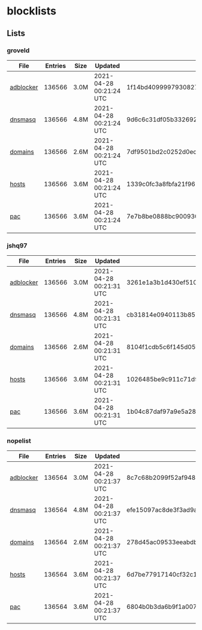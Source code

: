 # blocklists

## Lists

### groveld

|File|Entries|Size|Updated|Hash|
|-|-|-|-|-|
|[adblocker](https://raw.githubusercontent.com/groveld/blocklists/lists/groveld/adblocker.txt)|136566|3.0M|2021-04-28 00:21:24 UTC|1f14bd4099997930827ff1c1f29c454ac5a680ed7ca1d7a45ac446792dbe0bdb|
|[dnsmasq](https://raw.githubusercontent.com/groveld/blocklists/lists/groveld/dnsmasq.txt)|136566|4.8M|2021-04-28 00:21:24 UTC|9d6c6c31df05b332692d355617d5e5ebf5ebc717d9238cd5a1f08bd96914eef0|
|[domains](https://raw.githubusercontent.com/groveld/blocklists/lists/groveld/domains.txt)|136566|2.6M|2021-04-28 00:21:24 UTC|7df9501bd2c0252d0ec2d964dec29e52629cfa97c34c14571b573394a8baa2d7|
|[hosts](https://raw.githubusercontent.com/groveld/blocklists/lists/groveld/hosts.txt)|136566|3.6M|2021-04-28 00:21:24 UTC|1339c0fc3a8fbfa21f967384f4a2db89f2a3bb688dc54c7e5a1aee80b2fb3d5c|
|[pac](https://raw.githubusercontent.com/groveld/blocklists/lists/groveld/pac.txt)|136566|3.6M|2021-04-28 00:21:24 UTC|7e7b8be0888bc9009303ca03a087c81798f2ec30e76fa4a2232ed181cb69fece|

### jshq97

|File|Entries|Size|Updated|Hash|
|-|-|-|-|-|
|[adblocker](https://raw.githubusercontent.com/groveld/blocklists/lists/jshq97/adblocker.txt)|136566|3.0M|2021-04-28 00:21:31 UTC|3261e1a3b1d430ef510c6e59ce426d20e60a2f6b85cee3c6ca6c055e477e5eb4|
|[dnsmasq](https://raw.githubusercontent.com/groveld/blocklists/lists/jshq97/dnsmasq.txt)|136566|4.8M|2021-04-28 00:21:31 UTC|cb31814e0940113b859aecfe45cd19688651aa105a38c5910093d120f7fffe41|
|[domains](https://raw.githubusercontent.com/groveld/blocklists/lists/jshq97/domains.txt)|136566|2.6M|2021-04-28 00:21:31 UTC|8104f1cdb5c6f145d05f5384c576143321c74c445dcbcd5a03520abd687f96ec|
|[hosts](https://raw.githubusercontent.com/groveld/blocklists/lists/jshq97/hosts.txt)|136566|3.6M|2021-04-28 00:21:31 UTC|1026485be9c911c71d92af22f45dbde492f413ede862b1fdf6a0438e683ca82a|
|[pac](https://raw.githubusercontent.com/groveld/blocklists/lists/jshq97/pac.txt)|136566|3.6M|2021-04-28 00:21:31 UTC|1b04c87daf97a9e5a28df99d0c60ee69bceb66d4d5413ff9d66f034e765c8399|

### nopelist

|File|Entries|Size|Updated|Hash|
|-|-|-|-|-|
|[adblocker](https://raw.githubusercontent.com/groveld/blocklists/lists/nopelist/adblocker.txt)|136564|3.0M|2021-04-28 00:21:37 UTC|8c7c68b2099f52af9487aaecdec11d27823633aa40d34d551a29960bb51a6747|
|[dnsmasq](https://raw.githubusercontent.com/groveld/blocklists/lists/nopelist/dnsmasq.txt)|136564|4.8M|2021-04-28 00:21:37 UTC|efe15097ac8de3f3ad9ad12c353de0d7597b12760fd8f696feb57e104aea9c67|
|[domains](https://raw.githubusercontent.com/groveld/blocklists/lists/nopelist/domains.txt)|136564|2.6M|2021-04-28 00:21:37 UTC|278d45ac09533eeabdb2c08c77798b34501b41257dd3e0ddb74e9ec611f58262|
|[hosts](https://raw.githubusercontent.com/groveld/blocklists/lists/nopelist/hosts.txt)|136564|3.6M|2021-04-28 00:21:37 UTC|6d7be77917140cf32c12fe693cc14082d6c1a86e20d771dabf5a138e476ec391|
|[pac](https://raw.githubusercontent.com/groveld/blocklists/lists/nopelist/pac.txt)|136564|3.6M|2021-04-28 00:21:37 UTC|6804b0b3da6b9f1a0075ad492a0052415ff0c75d1567c2082392219f021666de|
